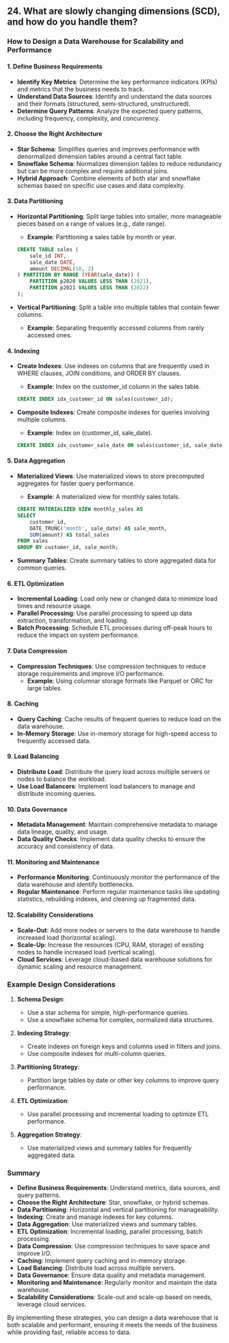 ## 24. What are slowly changing dimensions (SCD), and how do you handle them?


### How to Design a Data Warehouse for Scalability and Performance

#### 1. **Define Business Requirements**

- **Identify Key Metrics**: Determine the key performance indicators (KPIs) and metrics that the business needs to track.
- **Understand Data Sources**: Identify and understand the data sources and their formats (structured, semi-structured, unstructured).
- **Determine Query Patterns**: Analyze the expected query patterns, including frequency, complexity, and concurrency.

#### 2. **Choose the Right Architecture**

- **Star Schema**: Simplifies queries and improves performance with denormalized dimension tables around a central fact table.
- **Snowflake Schema**: Normalizes dimension tables to reduce redundancy but can be more complex and require additional joins.
- **Hybrid Approach**: Combine elements of both star and snowflake schemas based on specific use cases and data complexity.

#### 3. **Data Partitioning**

- **Horizontal Partitioning**: Split large tables into smaller, more manageable pieces based on a range of values (e.g., date range).
  - **Example**: Partitioning a sales table by month or year.
  ```sql
  CREATE TABLE sales (
      sale_id INT,
      sale_date DATE,
      amount DECIMAL(10, 2)
  ) PARTITION BY RANGE (YEAR(sale_date)) (
      PARTITION p2020 VALUES LESS THAN (2021),
      PARTITION p2021 VALUES LESS THAN (2022)
  );
  ```

- **Vertical Partitioning**: Split a table into multiple tables that contain fewer columns.
  - **Example**: Separating frequently accessed columns from rarely accessed ones.

#### 4. **Indexing**

- **Create Indexes**: Use indexes on columns that are frequently used in WHERE clauses, JOIN conditions, and ORDER BY clauses.
  - **Example**: Index on the customer_id column in the sales table.
  ```sql
  CREATE INDEX idx_customer_id ON sales(customer_id);
  ```

- **Composite Indexes**: Create composite indexes for queries involving multiple columns.
  - **Example**: Index on (customer_id, sale_date).
  ```sql
  CREATE INDEX idx_customer_sale_date ON sales(customer_id, sale_date);
  ```

#### 5. **Data Aggregation**

- **Materialized Views**: Use materialized views to store precomputed aggregates for faster query performance.
  - **Example**: A materialized view for monthly sales totals.
  ```sql
  CREATE MATERIALIZED VIEW monthly_sales AS
  SELECT 
      customer_id, 
      DATE_TRUNC('month', sale_date) AS sale_month,
      SUM(amount) AS total_sales
  FROM sales
  GROUP BY customer_id, sale_month;
  ```

- **Summary Tables**: Create summary tables to store aggregated data for common queries.

#### 6. **ETL Optimization**

- **Incremental Loading**: Load only new or changed data to minimize load times and resource usage.
- **Parallel Processing**: Use parallel processing to speed up data extraction, transformation, and loading.
- **Batch Processing**: Schedule ETL processes during off-peak hours to reduce the impact on system performance.

#### 7. **Data Compression**

- **Compression Techniques**: Use compression techniques to reduce storage requirements and improve I/O performance.
  - **Example**: Using columnar storage formats like Parquet or ORC for large tables.

#### 8. **Caching**

- **Query Caching**: Cache results of frequent queries to reduce load on the data warehouse.
- **In-Memory Storage**: Use in-memory storage for high-speed access to frequently accessed data.

#### 9. **Load Balancing**

- **Distribute Load**: Distribute the query load across multiple servers or nodes to balance the workload.
- **Use Load Balancers**: Implement load balancers to manage and distribute incoming queries.

#### 10. **Data Governance**

- **Metadata Management**: Maintain comprehensive metadata to manage data lineage, quality, and usage.
- **Data Quality Checks**: Implement data quality checks to ensure the accuracy and consistency of data.

#### 11. **Monitoring and Maintenance**

- **Performance Monitoring**: Continuously monitor the performance of the data warehouse and identify bottlenecks.
- **Regular Maintenance**: Perform regular maintenance tasks like updating statistics, rebuilding indexes, and cleaning up fragmented data.

#### 12. **Scalability Considerations**

- **Scale-Out**: Add more nodes or servers to the data warehouse to handle increased load (horizontal scaling).
- **Scale-Up**: Increase the resources (CPU, RAM, storage) of existing nodes to handle increased load (vertical scaling).
- **Cloud Services**: Leverage cloud-based data warehouse solutions for dynamic scaling and resource management.

### Example Design Considerations

1. **Schema Design**:
   - Use a star schema for simple, high-performance queries.
   - Use a snowflake schema for complex, normalized data structures.

2. **Indexing Strategy**:
   - Create indexes on foreign keys and columns used in filters and joins.
   - Use composite indexes for multi-column queries.

3. **Partitioning Strategy**:
   - Partition large tables by date or other key columns to improve query performance.

4. **ETL Optimization**:
   - Use parallel processing and incremental loading to optimize ETL performance.

5. **Aggregation Strategy**:
   - Use materialized views and summary tables for frequently aggregated data.

### Summary

- **Define Business Requirements**: Understand metrics, data sources, and query patterns.
- **Choose the Right Architecture**: Star, snowflake, or hybrid schemas.
- **Data Partitioning**: Horizontal and vertical partitioning for manageability.
- **Indexing**: Create and manage indexes for key columns.
- **Data Aggregation**: Use materialized views and summary tables.
- **ETL Optimization**: Incremental loading, parallel processing, batch processing.
- **Data Compression**: Use compression techniques to save space and improve I/O.
- **Caching**: Implement query caching and in-memory storage.
- **Load Balancing**: Distribute load across multiple servers.
- **Data Governance**: Ensure data quality and metadata management.
- **Monitoring and Maintenance**: Regularly monitor and maintain the data warehouse.
- **Scalability Considerations**: Scale-out and scale-up based on needs, leverage cloud services.

By implementing these strategies, you can design a data warehouse that is both scalable and performant, ensuring it meets the needs of the business while providing fast, reliable access to data.